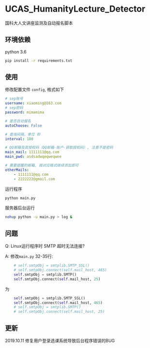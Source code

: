 # UCAS_HumanityLecture_Detector
国科大人文讲座监测及自动报名脚本

## 环境依赖

python 3.6

```sh
pip install -r requirements.txt
```


## 使用
修改配置文件 `config`, 格式如下
```yaml
# sep账号
username: xiaoming@163.com
# sep密码
password: mimamima

# 是否自动报名
autoChoose: False

# 查询间隔，单位 秒
interval: 180

# QQ邮箱及其授权码（QQ邮箱-账户-获取授权码）, 注意不是密码
main_mail: 1111111@qq.com
main_pwd: asdsadwqeqweqwee

# 需要提醒的邮箱, 按对应格式继续添加即可
otherMails:
    - 1111111@qq.com
    - 2222222@gmail.com
```
运行程序
```python
python main.py
```

服务器后台运行
```sh
nohup python -u main.py > log &
```
## 问题

Q: Linux运行程序时 SMTP 超时无法连接?

A: 修改`main.py` 32-35行:
```python
    # self.smtpObj = smtplib.SMTP_SSL() 
    # self.smtpObj.connect(self.mail_host, 465)
    self.smtpObj = smtplib.SMTP() 
    self.smtpObj.connect(self.mail_host, 25)
```
为
```python
    self.smtpObj = smtplib.SMTP_SSL() 
    self.smtpObj.connect(self.mail_host, 465)
    # self.smtpObj = smtplib.SMTP() 
    # self.smtpObj.connect(self.mail_host, 25)
```
## 更新
2019.10.11 修复用户登录选课系统导致后台程序错误的BUG